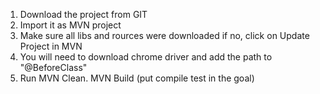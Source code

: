 1. Download the project from GIT
2. Import it as MVN project
3. Make sure all libs and rources were downloaded if no, click on Update Project in MVN
4. You will need to download chrome driver and add the path to "@BeforeClass"
5. Run MVN Clean. MVN Build (put compile test in the goal)
